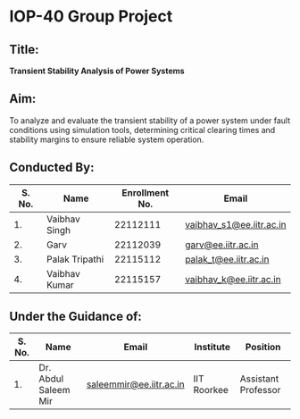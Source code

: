 # **IOP-40 Group Project**

## **Title:**  
**Transient Stability Analysis of Power Systems**  

## **Aim:**  
To analyze and evaluate the transient stability of a power system under fault conditions using simulation tools, determining critical clearing times and stability margins to ensure reliable system operation.  

## **Conducted By:**  

| S. No. | Name            | Enrollment No. | Email                      |  
|--------|-----------------|----------------|----------------------------|  
| 1.     | Vaibhav Singh   | 22112111       | vaibhav_s1@ee.iitr.ac.in   |  
| 2.     | Garv            | 22112039       | garv@ee.iitr.ac.in         |  
| 3.     | Palak Tripathi  | 22115112       | palak_t@ee.iitr.ac.in      |  
| 4.     | Vaibhav Kumar   | 22115157       | vaibhav_k@ee.iitr.ac.in    |  

## **Under the Guidance of:**  

| S. No. | Name                 | Email                   | Institute    | Position             |  
|--------|----------------------|-------------------------|--------------|----------------------|  
| 1.     | Dr. Abdul Saleem Mir | saleemmir@ee.iitr.ac.in | IIT Roorkee  | Assistant Professor  |  